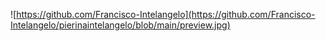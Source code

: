 ![https://github.com/Francisco-Intelangelo](https://github.com/Francisco-Intelangelo/pierinaintelangelo/blob/main/preview.jpg)